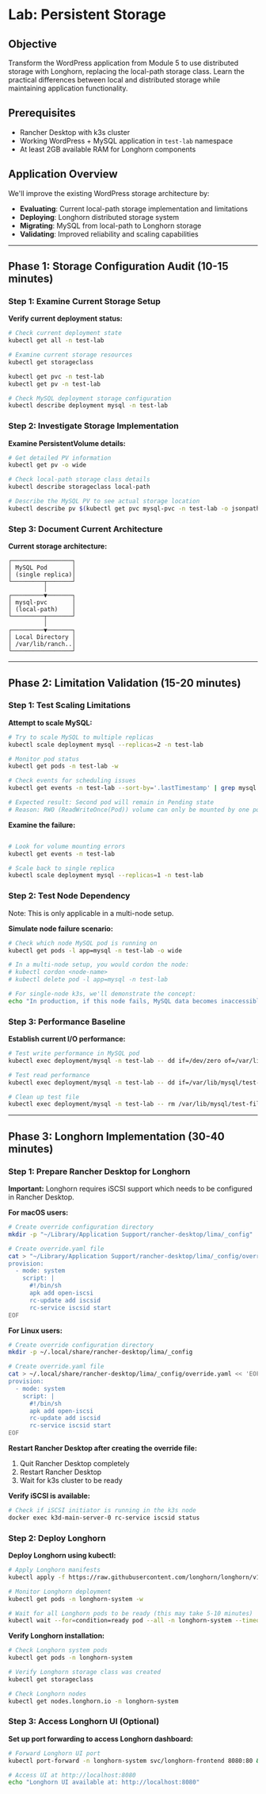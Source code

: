 
# Lab: Persistent Storage

## Objective

Transform the WordPress application from Module 5 to use distributed storage with Longhorn, replacing the local-path storage class.
Learn the practical differences between local and distributed storage while maintaining application functionality.

## Prerequisites

- Rancher Desktop with k3s cluster
- Working WordPress + MySQL application in `test-lab` namespace
- At least 2GB available RAM for Longhorn components

## Application Overview

We'll improve the existing WordPress storage architecture by:

- **Evaluating**: Current local-path storage implementation and limitations
- **Deploying**: Longhorn distributed storage system
- **Migrating**: MySQL from local-path to Longhorn storage
- **Validating**: Improved reliability and scaling capabilities

---

## Phase 1: Storage Configuration Audit (10-15 minutes)

### Step 1: Examine Current Storage Setup

**Verify current deployment status:**

```bash
# Check current deployment state
kubectl get all -n test-lab

# Examine current storage resources
kubectl get storageclass

kubectl get pvc -n test-lab
kubectl get pv -n test-lab

# Check MySQL deployment storage configuration
kubectl describe deployment mysql -n test-lab
```

### Step 2: Investigate Storage Implementation

**Examine PersistentVolume details:**

```bash
# Get detailed PV information
kubectl get pv -o wide

# Check local-path storage class details
kubectl describe storageclass local-path

# Describe the MySQL PV to see actual storage location
kubectl describe pv $(kubectl get pvc mysql-pvc -n test-lab -o jsonpath='{.spec.volumeName}')
```

### Step 3: Document Current Architecture

**Current storage architecture:**

```plaintext
┌─────────────────┐
│ MySQL Pod       │
│ (single replica)│
└─────────┬───────┘
          │
┌─────────▼───────┐
│ mysql-pvc       │
│ (local-path)    │
└─────────┬───────┘
          │
┌─────────▼───────┐
│ Local Directory │
│ /var/lib/ranch..│
└─────────────────┘
```

---

## Phase 2: Limitation Validation (15-20 minutes)

### Step 1: Test Scaling Limitations

**Attempt to scale MySQL:**

```bash
# Try to scale MySQL to multiple replicas
kubectl scale deployment mysql --replicas=2 -n test-lab

# Monitor pod status
kubectl get pods -n test-lab -w

# Check events for scheduling issues
kubectl get events -n test-lab --sort-by='.lastTimestamp' | grep mysql

# Expected result: Second pod will remain in Pending state
# Reason: RWO (ReadWriteOnce(Pod)) volume can only be mounted by one pod
```

**Examine the failure:**

```bash

# Look for volume mounting errors
kubectl get events -n test-lab

# Scale back to single replica
kubectl scale deployment mysql --replicas=1 -n test-lab
```

### Step 2: Test Node Dependency

Note: This is only applicable in a multi-node setup.

**Simulate node failure scenario:**

```bash
# Check which node MySQL pod is running on
kubectl get pods -l app=mysql -n test-lab -o wide

# In a multi-node setup, you would cordon the node:
# kubectl cordon <node-name>
# kubectl delete pod -l app=mysql -n test-lab

# For single-node k3s, we'll demonstrate the concept:
echo "In production, if this node fails, MySQL data becomes inaccessible until node recovery"
```

### Step 3: Performance Baseline

**Establish current I/O performance:**

```bash
# Test write performance in MySQL pod
kubectl exec deployment/mysql -n test-lab -- dd if=/dev/zero of=/var/lib/mysql/test-file bs=1M count=100

# Test read performance
kubectl exec deployment/mysql -n test-lab -- dd if=/var/lib/mysql/test-file of=/dev/null bs=1M

# Clean up test file
kubectl exec deployment/mysql -n test-lab -- rm /var/lib/mysql/test-file
```

---

## Phase 3: Longhorn Implementation (30-40 minutes)

### Step 1: Prepare Rancher Desktop for Longhorn

**Important:** Longhorn requires iSCSI support which needs to be configured in Rancher Desktop.

**For macOS users:**

```bash
# Create override configuration directory
mkdir -p "~/Library/Application Support/rancher-desktop/lima/_config"

# Create override.yaml file
cat > "~/Library/Application Support/rancher-desktop/lima/_config/override.yaml" << 'EOF'
provision:
  - mode: system
    script: |
      #!/bin/sh
      apk add open-iscsi
      rc-update add iscsid
      rc-service iscsid start
EOF
```

**For Linux users:**

```bash
# Create override configuration directory
mkdir -p ~/.local/share/rancher-desktop/lima/_config

# Create override.yaml file
cat > ~/.local/share/rancher-desktop/lima/_config/override.yaml << 'EOF'
provision:
  - mode: system
    script: |
      #!/bin/sh
      apk add open-iscsi
      rc-update add iscsid
      rc-service iscsid start
EOF
```

**Restart Rancher Desktop after creating the override file:**

1. Quit Rancher Desktop completely
2. Restart Rancher Desktop
3. Wait for k3s cluster to be ready

**Verify iSCSI is available:**

```bash
# Check if iSCSI initiator is running in the k3s node
docker exec k3d-main-server-0 rc-service iscsid status
```

### Step 2: Deploy Longhorn

**Deploy Longhorn using kubectl:**

```bash
# Apply Longhorn manifests
kubectl apply -f https://raw.githubusercontent.com/longhorn/longhorn/v1.6.0/deploy/longhorn.yaml

# Monitor Longhorn deployment
kubectl get pods -n longhorn-system -w

# Wait for all Longhorn pods to be ready (this may take 5-10 minutes)
kubectl wait --for=condition=ready pod --all -n longhorn-system --timeout=600s
```

**Verify Longhorn installation:**

```bash
# Check Longhorn system pods
kubectl get pods -n longhorn-system

# Verify Longhorn storage class was created
kubectl get storageclass

# Check Longhorn nodes
kubectl get nodes.longhorn.io -n longhorn-system
```

### Step 3: Access Longhorn UI (Optional)

**Set up port forwarding to access Longhorn dashboard:**

```bash
# Forward Longhorn UI port
kubectl port-forward -n longhorn-system svc/longhorn-frontend 8080:80 &

# Access UI at http://localhost:8080
echo "Longhorn UI available at: http://localhost:8080"
```
